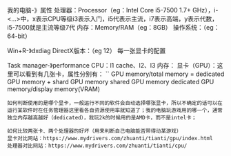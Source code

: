 我的电脑-》属性
处理器：Processor（eg：Intel Core i5-7500 1.7+ GHz），i<x>-<y><...>中，x表示CPU等级i3表示入门，i5代表示主流，i7表示高端，y表示代数，i5-7500就是主流等级7代
内存：Memory/RAM（eg：8GB）
操作系统：（eg：64-bit）

Win+R-》dxdiag
DirectX版本：（eg 12）
每一张显卡的配置

Task manager-》performance
CPU：l1 cache、l2、l3
内存：
显卡（GPU）：这里可以看到有几张卡，属性分别有：
``
GPU memory/total memory = dedicated GPU memory + shard GPU memory
shared GPU memory
dedicated GPU memory/display memory(VRAM) 
```
如何判断使用的是哪个显卡，一般运行不同的软件会自动选择哪张显卡，所以不确定的话可以在运行某软件时在任务管理器这里看各自资源使用率就知道了；我的电脑玩游戏用的哪一个，通常独立内存越高越好（dedicated），我玩2k的时候用的是AMD卡，而不是intel卡；

如何比较两张卡、两个处理器的好坏（用来判断自己电脑能否带得动某游戏）
显卡对比网站：https://www.mydrivers.com/zhuanti/tianti/gpu/index.html
处理器对比网站：https://www.mydrivers.com/zhuanti/tianti/cpu/